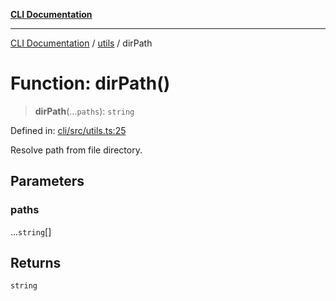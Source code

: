 [**CLI Documentation**](../../README.md)

***

[CLI Documentation](../../README.md) / [utils](../README.md) / dirPath

# Function: dirPath()

> **dirPath**(...`paths`): `string`

Defined in: [cli/src/utils.ts:25](https://github.com/stonemjs/cli/blob/ae332002b2560de84ae3a35accc1d91282bd1543/src/utils.ts#L25)

Resolve path from file directory.

## Parameters

### paths

...`string`[]

## Returns

`string`
